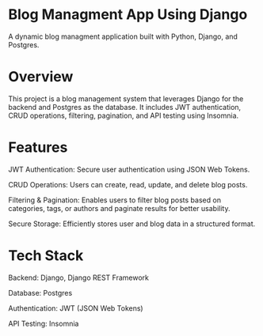 
# Blog Managment App Using Django

A dynamic blog managment application built with Python, Django, and Postgres.

# Overview

This project is a blog management system that leverages Django for the backend and Postgres as the database. It includes JWT authentication, CRUD operations, filtering, pagination, and API testing using Insomnia.

# Features

JWT Authentication: Secure user authentication using JSON Web Tokens.

CRUD Operations: Users can create, read, update, and delete blog posts.

Filtering & Pagination: Enables users to filter blog posts based on categories, tags, or authors and paginate results for better usability.

Secure Storage: Efficiently stores user and blog data in a structured format.

# Tech Stack

Backend: Django, Django REST Framework

Database: Postgres

Authentication: JWT (JSON Web Tokens)

API Testing: Insomnia

